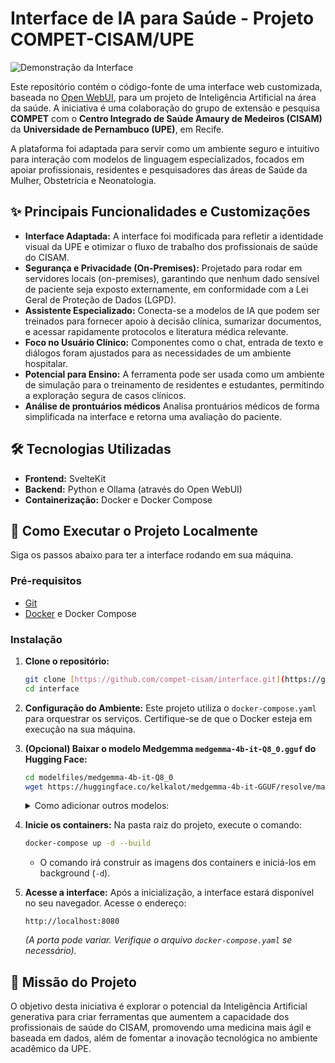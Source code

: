 # Interface de IA para Saúde - Projeto COMPET-CISAM/UPE

![Demonstração da Interface](https://raw.githubusercontent.com/compet-cisam/interface/main/static/upe.png)

Este repositório contém o código-fonte de uma interface web customizada, baseada no [Open WebUI](https://github.com/open-webui/open-webui), para um projeto de Inteligência Artificial na área da saúde. A iniciativa é uma colaboração do grupo de extensão e pesquisa **COMPET** com o **Centro Integrado de Saúde Amaury de Medeiros (CISAM)** da **Universidade de Pernambuco (UPE)**, em Recife.

A plataforma foi adaptada para servir como um ambiente seguro e intuitivo para interação com modelos de linguagem especializados, focados em apoiar profissionais, residentes e pesquisadores das áreas de Saúde da Mulher, Obstetrícia e Neonatologia.

## ✨ Principais Funcionalidades e Customizações

* **Interface Adaptada:** A interface foi modificada para refletir a identidade visual da UPE e otimizar o fluxo de trabalho dos profissionais de saúde do CISAM.
* **Segurança e Privacidade (On-Premises):** Projetado para rodar em servidores locais (on-premises), garantindo que nenhum dado sensível de paciente seja exposto externamente, em conformidade com a Lei Geral de Proteção de Dados (LGPD).
* **Assistente Especializado:** Conecta-se a modelos de IA que podem ser treinados para fornecer apoio à decisão clínica, sumarizar documentos, e acessar rapidamente protocolos e literatura médica relevante.
* **Foco no Usuário Clínico:** Componentes como o chat, entrada de texto e diálogos foram ajustados para as necessidades de um ambiente hospitalar.
* **Potencial para Ensino:** A ferramenta pode ser usada como um ambiente de simulação para o treinamento de residentes e estudantes, permitindo a exploração segura de casos clínicos.
* **Análise de prontuários médicos** Analisa prontuários médicos de forma simplificada na interface e retorna uma avaliação do paciente.

## 🛠️ Tecnologias Utilizadas

* **Frontend:** SvelteKit
* **Backend:** Python e Ollama (através do Open WebUI)
* **Containerização:** Docker e Docker Compose

## 🚀 Como Executar o Projeto Localmente

Siga os passos abaixo para ter a interface rodando em sua máquina.

### Pré-requisitos

* [Git](https://git-scm.com/)
* [Docker](https://www.docker.com/products/docker-desktop/) e Docker Compose

### Instalação

1.  **Clone o repositório:**
    ```bash
    git clone [https://github.com/compet-cisam/interface.git](https://github.com/compet-cisam/interface.git)
    cd interface
    ```

2.  **Configuração do Ambiente:**
    Este projeto utiliza o `docker-compose.yaml` para orquestrar os serviços. Certifique-se de que o Docker esteja em execução na sua máquina.

3.  **(Opcional) Baixar o modelo Medgemma `medgemma-4b-it-Q8_0.gguf` do Hugging Face:**

    ```bash
    cd modelfiles/medgemma-4b-it-Q8_0
    wget https://huggingface.co/kelkalot/medgemma-4b-it-GGUF/resolve/main/medgemma-4b-it-Q8_0.gguf
    ```

    <details>
    <summary>Como adicionar outros modelos:</summary>

    1. Criar pasta para o modelo novo dentro da pasta **modelfiles**: `/modelfiles/nome_do_modelo_novo` (substituir nome_do_modelo_novo pelo nome desejado)

    2. Dentro da pasta nova, criar um arquivo `Modelfile` contendo as instruções para a execução do modelo pelo Ollama &mdash; checar [documentação](https://ollama.readthedocs.io/en/modelfile/) do Ollama, ou Modelfile já existente em `/modelfiles/medgemma-4b-it-Q8_0`

    3. Na pasta raiz, alterar o arquivo `entrypoint.sh` para incluir o modelo desejado (antes de 'wait'):
        ```bash
        [...]

        ollama create nome_do_modelo_novo -f /modelfiles/nome_do_modelo_novo/Modelfile
        
        wait
        ```

    4. Rebuildar o ambiente e acessar a interface atualizada:
        ```bash
        docker-compose down
        docker-compose up -d --build
        ```

        ```
        http://localhost:8080
        ```

    </details>

4.  **Inicie os containers:**
    Na pasta raiz do projeto, execute o comando:
    ```bash
    docker-compose up -d --build
    ```
    * O comando irá construir as imagens dos containers e iniciá-los em background (`-d`).

5.  **Acesse a interface:**
    Após a inicialização, a interface estará disponível no seu navegador. Acesse o endereço:
    ```
    http://localhost:8080
    ```
    *(A porta pode variar. Verifique o arquivo `docker-compose.yaml` se necessário).*

## 🎯 Missão do Projeto

O objetivo desta iniciativa é explorar o potencial da Inteligência Artificial generativa para criar ferramentas que aumentem a capacidade dos profissionais de saúde do CISAM, promovendo uma medicina mais ágil e baseada em dados, além de fomentar a inovação tecnológica no ambiente acadêmico da UPE.
